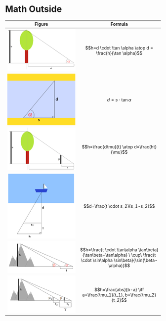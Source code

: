 # Math Outside

| Figure | Formula |
|--|--|
| ![Tree and tangent](https://github.com/damianc/dev-notes/blob/master/_images/math/env-01.png) | $$h=d \cdot \tan \alpha \atop d = \frac{h}{\tan \alpha}$$ |
| ![River and tangent](https://github.com/damianc/dev-notes/blob/master/_images/math/env-02.png) | $$d=s \cdot \tan \alpha$$ |
| ![Tree and Thales](https://github.com/damianc/dev-notes/blob/master/_images/math/env-03.png) | $$h=\frac{d\mu}{t} \atop d=\frac{ht}{\mu}$$ |
| ![Boat and Thales](https://github.com/damianc/dev-notes/blob/master/_images/math/env-04.png) | $$d=\frac{t \cdot s_2}{s_1-s_2}$$ |
| ![Mountains and tangents](https://github.com/damianc/dev-notes/blob/master/_images/math/env-05.png) | $$h=\frac{t \cdot \tan\alpha \tan\beta}{\tan\beta-\tan\alpha} \ \cup\ \frac{t \cdot \sin\alpha \sin\beta}{\sin(\beta-\alpha)}$$ |
| ![Mountains and Thales](https://github.com/damianc/dev-notes/blob/master/_images/math/env-06.png) | $$h=\frac{abs}{b-a} \iff a=\frac{\mu_1}{t_1}, b=\frac{\mu_2}{t_2}$$ |
